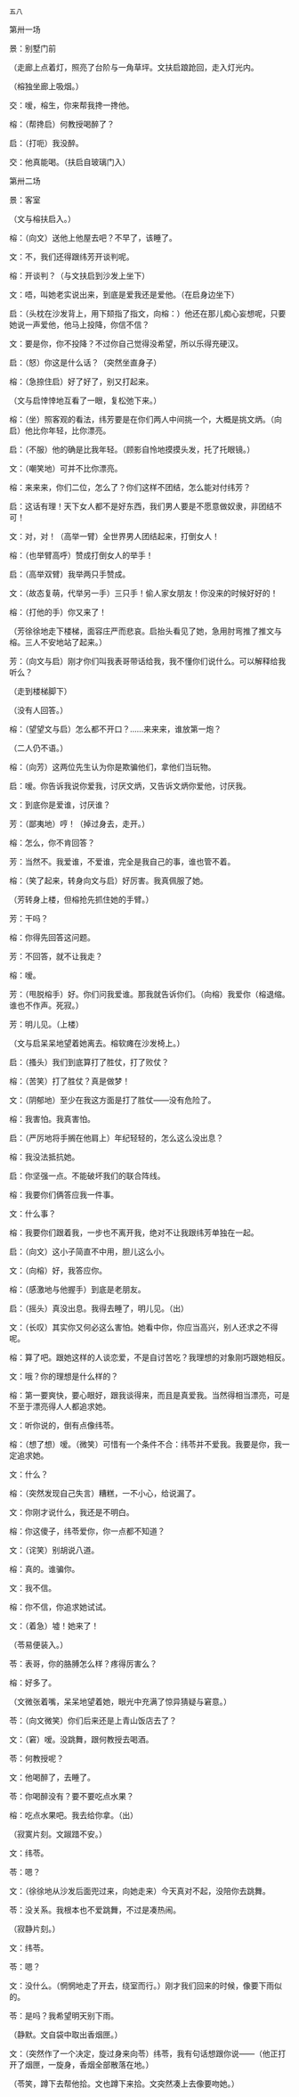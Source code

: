     五八 

   第卅一场

   景：别墅门前

   （走廊上点着灯，照亮了台阶与一角草坪。文扶启踉跄回，走入灯光内。

   （榕独坐廊上吸烟。）

   交：嗳，榕生，你来帮我搀一搀他。

   榕：（帮搀启）何教授喝醉了？

   启：（打呃）我没醉。

   交：他真能喝。（扶启自玻璃门入）

   第卅二场

   景：客室

   （文与榕扶启入。）

   榕：（向文）送他上他屋去吧？不早了，该睡了。

   文：不，我们还得跟纬芳开谈判呢。

   榕：开谈判？（与文扶启到沙发上坐下）

   文：唔，叫她老实说出来，到底是爱我还是爱他。（在启身边坐下）

   启：（头枕在沙发背上，用下颏指了指文，向榕：）他还在那儿痴心妄想呢，只要她说一声爱他，他马上投降，你信不信？

   文：要是你，你不投降？不过你自己觉得没希望，所以乐得充硬汉。

   启：（怒）你这是什么话？（突然坐直身子）

   榕：（急捺住启）好了好了，别又打起来。

   （文与启悻悻地互看了一眼，复松弛下来。）

   榕：（坐）照客观的看法，纬芳要是在你们两人中间挑一个，大概是挑文炳。（向启）他比你年轻，比你漂亮。

   启：（不服）他的确是比我年轻。（顾影自怜地摸摸头发，托了托眼镜。）

   文：（嘲笑地）可并不比你漂亮。

   榕：来来来，你们二位，怎么了？你们这样不团结，怎么能对付纬芳？

   启：这话有理！天下女人都不是好东西，我们男人要是不愿意做奴隶，非团结不可！

   文：对，对！（高举一臂）全世界男人团结起来，打倒女人！

   榕：（也举臂高呼）赞成打倒女人的举手！

   启：（高举双臂）我举两只手赞成。

   文：（故态复萌，代举另一手）三只手！偷人家女朋友！你没来的时候好好的！

   榕：（打他的手）你又来了！

   （芳徐徐地走下楼梯，面容庄严而悲哀。启抬头看见了她，急用肘弯推了推文与榕。三人不安地站了起来。）

   芳：（向文与启）刚才你们叫我表哥带话给我，我不懂你们说什么。可以解释给我听么？

   （走到楼梯脚下）

   （没有人回答。）

   榕：（望望文与启）怎么都不开口？……来来来，谁放第一炮？

   （二人仍不语。）

   榕：（向芳）这两位先生认为你是欺骗他们，拿他们当玩物。

   启：嗳。你告诉我说你爱我，讨厌文炳，又告诉文炳你爱他，讨厌我。

   文：到底你是爱谁，讨厌谁？

   芳：（鄙夷地）哼！（掉过身去，走开。）

   榕：怎么，你不肯回答？

   芳：当然不。我爱谁，不爱谁，完全是我自己的事，谁也管不着。

   榕：（笑了起来，转身向文与启）好厉害。我真佩服了她。

   （芳转身上楼，但榕抢先抓住她的手臂。）

   芳：干吗？

   榕：你得先回答这问题。

   芳：不回答，就不让我走？

   榕：嗳。

   芳：（甩脱榕手）好。你们问我爱谁。那我就告诉你们。（向榕）我爱你（榕退缩。谁也不作声。死寂。）

   芳：明儿见。（上楼）

   （文与启呆呆地望着她离去。榕软瘫在沙发椅上。）

   启：（搔头）我们到底算打了胜仗，打了败仗？

   榕：（苦笑）打了胜仗？真是做梦！

   文：（阴郁地）至少在我这方面是打了胜仗——没有危险了。

   榕：我害怕。我真害怕。

   启：（严厉地将手搁在他肩上）年纪轻轻的，怎么这么没出息？

   榕：我没法抵抗她。

   启：你坚强一点。不能破坏我们的联合阵线。

   榕：我要你们俩答应我一件事。

   文：什么事？

   榕：我要你们跟着我，一步也不离开我，绝对不让我跟纬芳单独在一起。

   启：（向文）这小子简直不中用，胆儿这么小。

   文：（向榕）好，我答应你。

   榕：（感激地与他握手）到底是老朋友。

   启：（摇头）真没出息。我得去睡了，明儿见。（出）

   文：（长叹）其实你又何必这么害怕。她看中你，你应当高兴，别人还求之不得呢。

   榕：算了吧。跟她这样的人谈恋爱，不是自讨苦吃？我理想的对象刚巧跟她相反。

   文：哦？你的理想是什么样的？

   榕：第一要爽快，要心眼好，跟我谈得来，而且是真爱我。当然得相当漂亮，可是不至于漂亮得人人都追求她。

   文：听你说的，倒有点像纬苓。

   榕：（想了想）嗳。（微笑）可惜有一个条件不合：纬苓并不爱我。我要是你，我一定追求她。

   文：什么？

   榕：（突然发现自己失言）糟糕，一不小心，给说漏了。

   文：你刚才说什么，我还是不明白。

   榕：你这傻子，纬苓爱你，你一点都不知道？

   文：（诧笑）别胡说八道。

   榕：真的。谁骗你。

   文：我不信。

   榕：你不信，你追求她试试。

   文：（着急）墟！她来了！

   （苓易便装入。）

   苓：表哥，你的胳膊怎么样？疼得厉害么？

   榕：好多了。

   （文微张着嘴，呆呆地望着她，眼光中充满了惊异猜疑与窘意。）

   苓：（向文微笑）你们后来还是上青山饭店去了？

   文：（窘）嗳。没跳舞，跟何教授去喝酒。

   苓：何教授呢？

   文：他喝醉了，去睡了。

   苓：你喝醉没有？要不要吃点水果？

   榕：吃点水果吧。我去给你拿。（出）

   （寂寞片刻。文踧踖不安。）

   文：纬苓。

   苓：嗯？

   文：（徐徐地从沙发后面兜过来，向她走来）今天真对不起，没陪你去跳舞。

   苓：没关系。我根本也不爱跳舞，不过是凑热闹。

   （寂静片刻。）

   文：纬苓。

   苓：嗯？

   文：没什么。（惘惘地走了开去，绕室而行。）刚才我们回来的时候，像要下雨似的。

   苓：是吗？我希望明天别下雨。

   （静默。文自袋中取出香烟匣。）

   文：（突然作了一个决定，旋过身来向苓）纬苓，我有句话想跟你说——（他正打开了烟匣，一旋身，香烟全部散落在地。）

   （苓笑，蹲下去帮他拾。文也蹲下来拾。文突然凑上去像要吻她。）

